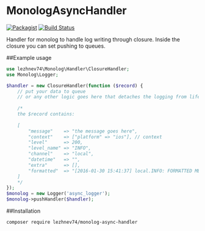 # MonologAsyncHandler

[![Packagist](https://img.shields.io/packagist/l/lezhnev74/monolog-async-handler.svg)]()
[![Build Status](https://travis-ci.org/lezhnev74/monologAsyncHandler.svg?branch=master)](https://travis-ci.org/lezhnev74/monologAsyncHandler)




Handler for monolog to handle log writing through closure.
Inside the closure you can set pushing to queues.

##Example usage

```php
use lezhnev74\Monolog\Handler\ClosureHandler;
use Monolog\Logger;

$handler = new ClosureHandler(function ($record) {
    // put your data to queue
    // or any other logic goes here that detaches the logging from life circle
    
    /* 
    the $record contains:
    
    [
        "message"    => "the message goes here",
        "context"    => ["platform" => "ios"], // context
        "level"      => 200,
        "level_name" => "INFO",
        "channel"    => "local",
        "datetime"   => "",
        "extra"      => [],
        "formatted"  => "[2016-01-30 15:41:37] local.INFO: FORMATTED MESSAGE GOES HERE []\n",
    ]
    */
});
$monolog = new Logger('async_logger');
$monolog->pushHandler($handler);
```

##Installation

```
composer require lezhnev74/monolog-async-handler
```


